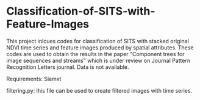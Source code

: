 # Classification-of-SITS-with-Feature-Images

This project inlcues codes for classification of SITS with stacked original NDVI time series and feature images produced by spatial attributes. These codes are used to obtain the results in the paper "Component trees for image sequences and streams" which is under review on Journal Pattern Recognition Letters journal. Data is not available.

Requirements: Siamxt

filtering.py: Ihis file can be used to create filtered images with time series.


